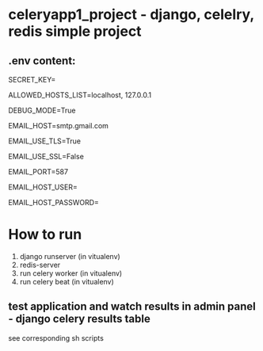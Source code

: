 # celeryapp1_project - django, celelry, redis simple project

.env content:
---
SECRET_KEY=

ALLOWED_HOSTS_LIST=localhost, 127.0.0.1

DEBUG_MODE=True

EMAIL_HOST=smtp.gmail.com

EMAIL_USE_TLS=True

EMAIL_USE_SSL=False

EMAIL_PORT=587

EMAIL_HOST_USER=

EMAIL_HOST_PASSWORD=

# How to run
1. django runserver (in vitualenv)
2. redis-server
3. run celery worker (in vitualenv)
4. run celery beat (in vitualenv)

test application and watch results in admin panel - django celery results table
------------------
see corresponding sh scripts
